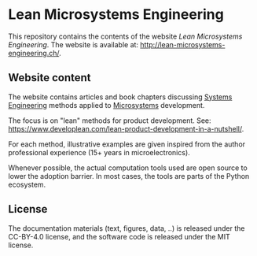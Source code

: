# Lean Microsystems Engineering

This repository contains the contents of the website *Lean Microsystems Engineering*.
The website is available at: http://lean-microsystems-engineering.ch/.

## Website content

The website contains articles and book chapters discussing [Systems Engineering](https://en.wikipedia.org/wiki/Systems_engineering) methods applied to [Microsystems](https://en.wikipedia.org/wiki/Microelectromechanical_systems) development.

The focus is on "lean" methods for product development. See: https://www.developlean.com/lean-product-development-in-a-nutshell/. 

For each method, illustrative examples are given inspired from the author professional experience (15+ years in microelectronics). 

Whenever possible, the actual computation tools used are open source to lower the adoption barrier.
In most cases, the tools are parts of the Python ecosystem.

## License

The documentation materials (text, figures, data, ..) is released under the CC-BY-4.0 license, and the software code is released under the MIT license.

